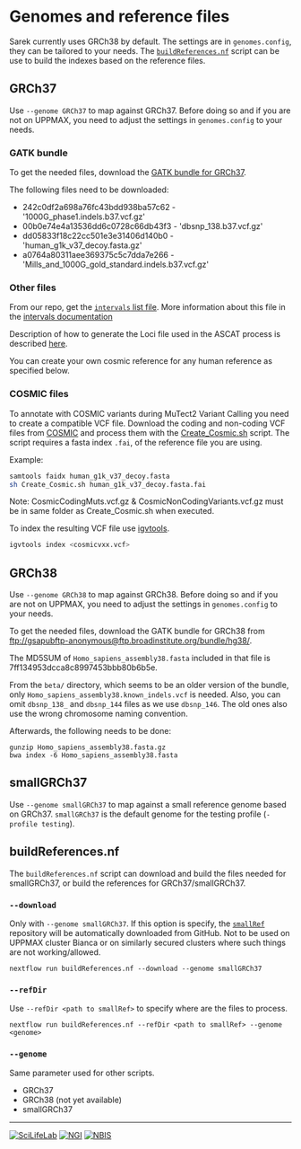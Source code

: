 # Genomes and reference files

Sarek currently uses GRCh38 by default. The settings are in `genomes.config`, they can be tailored to your needs. The [`buildReferences.nf`](#buildreferencesnf) script can be use to build the indexes based on the reference files.

## GRCh37

Use `--genome GRCh37` to map against GRCh37. Before doing so and if you are not on UPPMAX, you need to adjust the settings in `genomes.config` to your needs.

### GATK bundle

To get the needed files, download the [GATK bundle for GRCh37](ftp://gsapubftp-anonymous@ftp.broadinstitute.org/bundle/b37/).

The following files need to be downloaded:

- 242c0df2a698a76fc43bdd938ba57c62 - '1000G\_phase1.indels.b37.vcf.gz'
- 00b0e74e4a13536dd6c0728c66db43f3 - 'dbsnp\_138.b37.vcf.gz'
- dd05833f18c22cc501e3e31406d140b0 - 'human\_g1k\_v37\_decoy.fasta.gz'
- a0764a80311aee369375c5c7dda7e266 - 'Mills\_and\_1000G\_gold\_standard.indels.b37.vcf.gz'

### Other files

From our repo, get the [`intervals` list file](https://raw.githubusercontent.com/SciLifeLab/Sarek/master/repeats/wgs_calling_regions.grch37.list). More information about this file in the [intervals documentation](INTERVALS.md)

Description of how to generate the Loci file used in the ASCAT process is described [here](https://github.com/SciLifeLab/Sarek/blob/master/doc/ASCAT.md). 

You can create your own cosmic reference for any human reference as specified below.

### COSMIC files

To annotate with COSMIC variants during MuTect2 Variant Calling you need to create a compatible VCF file.
Download the coding and non-coding VCF files from [COSMIC](http://cancer.sanger.ac.uk/cosmic/download) and
process them with the [Create\_Cosmic.sh](https://github.com/SciLifeLab/Sarek/tree/master/scripts/Create_Cosmic.sh)
script. The script requires a fasta index `.fai`, of the reference file you are using.

Example:

```bash
samtools faidx human_g1k_v37_decoy.fasta
sh Create_Cosmic.sh human_g1k_v37_decoy.fasta.fai
```

Note: CosmicCodingMuts.vcf.gz & CosmicNonCodingVariants.vcf.gz must be in same folder as Create\_Cosmic.sh when executed.

To index the resulting VCF file use [igvtools](https://software.broadinstitute.org/software/igv/igvtools).

```bash
igvtools index <cosmicvxx.vcf>
```

## GRCh38

Use `--genome GRCh38` to map against GRCh38. Before doing so and if you are not on UPPMAX, you need to adjust the settings in `genomes.config` to your needs.

To get the needed files, download the GATK bundle for GRCh38 from [ftp://gsapubftp-anonymous@ftp.broadinstitute.org/bundle/hg38/](ftp://gsapubftp-anonymous@ftp.broadinstitute.org/bundle/hg38/).

The MD5SUM of `Homo_sapiens_assembly38.fasta` included in that file is 7ff134953dcca8c8997453bbb80b6b5e.

From the `beta/` directory, which seems to be an older version of the bundle, only `Homo_sapiens_assembly38.known_indels.vcf` is needed. Also, you can omit `dbsnp_138_` and `dbsnp_144` files as we use `dbsnp_146`. The old ones also use the wrong chromosome naming convention.

Afterwards, the following needs to be done:

```
gunzip Homo_sapiens_assembly38.fasta.gz
bwa index -6 Homo_sapiens_assembly38.fasta
```

## smallGRCh37

Use `--genome smallGRCh37` to map against a small reference genome based on GRCh37. `smallGRCh37` is the default genome for the testing profile (`-profile testing`).

## buildReferences.nf

The `buildReferences.nf` script can download and build the files needed for smallGRCh37, or build the references for GRCh37/smallGRCh37.

### `--download`

Only with `--genome smallGRCh37`. If this option is specify, the [`smallRef`](https://github.com/szilvajuhos/smallRef) repository will be automatically downloaded from GitHub. Not to be used on UPPMAX cluster Bianca or on similarly secured clusters where such things are not working/allowed.

```
nextflow run buildReferences.nf --download --genome smallGRCh37
```

### `--refDir`

Use `--refDir <path to smallRef>` to specify where are the files to process.

```
nextflow run buildReferences.nf --refDir <path to smallRef> --genome <genome>
```

### `--genome`

Same parameter used for other scripts.

- GRCh37
- GRCh38 (not yet available)
- smallGRCh37

--------------------------------------------------------------------------------

[![](images/SciLifeLab_logo.png "SciLifeLab")][scilifelab-link]
[![](images/NGI_logo.png "NGI")][ngi-link]
[![](images/NBIS_logo.png "NBIS")][nbis-link]

[nbis-link]: https://www.nbis.se/
[ngi-link]: https://ngisweden.scilifelab.se/
[scilifelab-link]: https://www.scilifelab.se/
